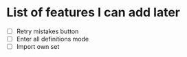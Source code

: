 # List of features I can add later

* [ ] Retry mistakes button
* [ ] Enter all definitions mode
* [ ] Import own set 
